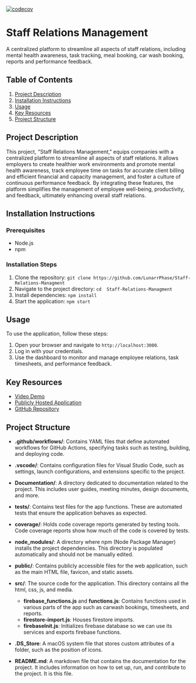 [![codecov](https://codecov.io/gh/LunarrPhase/Staff-Relations-Managment/graph/badge.svg?token=3A12FZGFGP)](https://codecov.io/gh/LunarrPhase/Staff-Relations-Managment)


# Staff Relations Management

A centralized platform to streamline all aspects of staff relations, including mental health awareness, task tracking, meal booking, car wash booking, reports and performance feedback.

## Table of Contents
1. [Project Description](#project-description)
2. [Installation Instructions](#installation-instructions)
3. [Usage](#usage)
4. [Key Resources](#key-resources)
5. [Project Structure](#project-structure)



## Project Description

This project, "Staff Relations Management," equips companies with a centralized platform to streamline all aspects of staff relations. It allows employers to create healthier work environments and promote mental health awareness, track employee time on tasks for accurate client billing and efficient financial and capacity management, and foster a culture of continuous performance feedback. By integrating these features, the platform simplifies the management of employee well-being, productivity, and feedback, ultimately enhancing overall staff relations.

## Installation Instructions

### Prerequisites
- Node.js
- npm

### Installation Steps
1. Clone the repository: `git clone https://github.com/LunarrPhase/Staff-Relations-Managment`
2. Navigate to the project directory: `cd  Staff-Relations-Managment`
3. Install dependencies: `npm install`
4. Start the application: `npm start`

## Usage

To use the application, follow these steps:
1. Open your browser and navigate to `http://localhost:3000`.
2. Log in with your credentials.
3. Use the dashboard to monitor and manage employee relations, task timesheets, and performance feedback.

## Key Resources

- [Video Demo](#link-to-your-video-demo)
- [Publicly Hosted Application](http://staff-relations-management.azurewebsites.net/)
- [GitHub Repository](https://github.com/LunarrPhase/Staff-Relations-Managment)


## Project Structure

- **.github/workflows/**: Contains YAML files that define automated workflows for GitHub Actions, specifying tasks such as testing, building, and deploying code.
- **.vscode/**: Contains configuration files for Visual Studio Code, such as settings, launch configurations, and extensions specific to the project.
- **Documentation/**: A directory dedicated to documentation related to the project. This includes user guides, meeting minutes, design documents, and more.
- **__tests__/**: Contains test files for the app functions. These are automated tests that ensure the application behaves as expected.
- **coverage/**: Holds code coverage reports generated by testing tools. Code coverage reports show how much of the code is covered by tests.

- **node_modules/**: A directory where npm (Node Package Manager) installs the project dependencies. This directory is populated automatically and should not be manually edited.
- **public/**: Contains publicly accessible files for the web application, such as the main HTML file, favicon, and static assets.
- **src/**: The source code for the application. This directory contains all the html, css, js, and media.
  - **firebase_functions.js** and **functions.js**: Contains functions used in various parts of the app such as carwash bookings, timesheets, and reports.
  - **firestore-import.js**: Houses firestore imports.
  - **firebaseInit.js**: Initializes firebase database so we can use its services and exports firebase functions.
 
- **.DS_Store**: A macOS system file that stores custom attributes of a folder, such as the position of icons. 

- **README.md**: A markdown file that contains the documentation for the project. It includes information on how to set up, run, and contribute to the project. It is this file.



